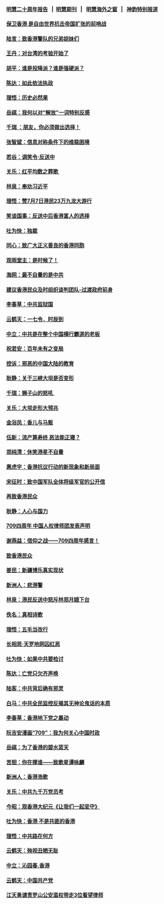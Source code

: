 #### [明慧二十周年报告](https://github.com/gfw-breaker/mh-reports/blob/master/README.md?t=07191241) &nbsp;&nbsp;|&nbsp;&nbsp;[明慧期刊](https://github.com/gfw-breaker/mh-qikan) &nbsp;&nbsp;|&nbsp;&nbsp; [明慧海外之窗](https://github.com/gfw-breaker/mh-news/blob/master/README.md?t=07191241) &nbsp;&nbsp;|&nbsp;&nbsp; [神韵特别报道](https://github.com/gfw-breaker/mh-news/blob/master/shenyun.md?t=07191241) 

#### [保卫香港 是自由世界抗击帝国扩张的前哨战](../pages/nsc993/n11393186.md?t=07191241) 

#### [陆言：致香港警队的兄弟姐妹们](../pages/nsc993/n11392281.md?t=07191241) 

#### [王丹：对台湾的考验开始了](../pages/nsc993/n11391258.md?t=07191241) 

#### [胡平：谁是投降派？谁是强硬派？](../pages/nsc993/n11391224.md?t=07191241) 

#### [陈达：如此依法执政](../pages/nsc993/n11388999.md?t=07191241) 

#### [理悟：历史必然果](../pages/nsc993/n11388741.md?t=07191241) 

#### [岳祺：我何以对“解放”一词特别反感](../pages/nsc993/n11385696.md?t=07191241) 

#### [千瑞 ：朋友，你必须做出选择！](../pages/nsc993/n11384949.md?t=07191241) 

#### [张智斌：信息对称条件下的维稳困境](../pages/nsc993/n11384812.md?t=07191241) 

#### [若谷：调笑令‧反送中](../pages/nsc993/n11383745.md?t=07191241) 

#### [关乐：红平均数之葬歌 ](../pages/nsc993/n11383498.md?t=07191241) 

#### [林泉：奉劝习近平](../pages/nsc993/n11383487.md?t=07191241) 

#### [理悟：赞7月7日港民23万九龙大游行](../pages/nsc993/n11383473.md?t=07191241) 

#### [笑谈国事：反送中后香港富人的选择](../pages/nsc993/n11382020.md?t=07191241) 

#### [吐为快：独裁](../pages/nsc993/n11382755.md?t=07191241) 

#### [同心：致广大正义善良的香港同胞](../pages/nsc993/n11382745.md?t=07191241) 

#### [观雨堂主：是时候了！](../pages/nsc993/n11382737.md?t=07191241) 

#### [海网：最不自量的是中共](../pages/nsc993/n11380440.md?t=07191241) 

#### [建议香港民众及时组织谈判团队-过渡政府前身](../pages/nsc993/n11379909.md?t=07191241) 

#### [李春草：中共监狱国](../pages/nsc993/n11378989.md?t=07191241) 

#### [云鹤天：一七令．时辰到](../pages/nsc993/n11379260.md?t=07191241) 

#### [中立：中共是在整个中国横行霸道的老板](../pages/nsc993/n11378382.md?t=07191241) 

#### [祝君安：百年未有之变局](../pages/nsc993/n11378376.md?t=07191241) 

#### [控诉：邪恶的中国大陆的教育](../pages/nsc993/n11378344.md?t=07191241) 

#### [耿静：关于三峡大坝是否变形](../pages/nsc993/n11375879.md?t=07191241) 

#### [千瑞：狮子山的怒吼 ](../pages/nsc993/n11375644.md?t=07191241) 

#### [关乐：大坝走形大预兆](../pages/nsc993/n11375629.md?t=07191241) 

#### [金浴凤：香儿与马贩](../pages/nsc993/n11375580.md?t=07191241) 

#### [伍新：流产算寿终  恶法能正寝？](../pages/nsc993/n11375581.md?t=07191241) 

#### [郑纯清：休笑港星不自量](../pages/nsc993/n11375555.md?t=07191241) 

#### [惠虎宇：香港抗议行动的新现象和新局面](../pages/nsc993/n11375501.md?t=07191241) 

#### [宋征时：致中国军队全体将级军官的公开信](../pages/nsc993/n11373354.md?t=07191241) 

#### [再致香港民众](../pages/nsc993/n11373870.md?t=07191241) 

#### [耿静：人心与国力](../pages/nsc993/n11373759.md?t=07191241) 

#### [709四周年 中国人权律师团发表声明](../pages/nsc993/n11373565.md?t=07191241) 

#### [谢燕益：信仰之战——709四周年感言！](../pages/nsc993/n11373388.md?t=07191241) 

#### [致香港民众](../pages/nsc993/n11373286.md?t=07191241) 

#### [姜民：新疆博乐真实现状](../pages/nsc993/n11371223.md?t=07191241) 

#### [新洲人：悲港警](../pages/nsc993/n11371174.md?t=07191241) 

#### [林泉：港民反送中怒斥林郑月娥下台](../pages/nsc993/n11370676.md?t=07191241) 

#### [佚名：真相诗歌](../pages/nsc993/n11370666.md?t=07191241) 

#### [理悟：五毛当改行](../pages/nsc993/n11369314.md?t=07191241) 

#### [长相思‧天罗地网囚红恶](../pages/nsc993/n11368444.md?t=07191241) 

#### [吐为快：如果中共要检讨](../pages/nsc993/n11368441.md?t=07191241) 

#### [陈达：亡党只欠齐声唤](../pages/nsc993/n11367838.md?t=07191241) 

#### [陆客：中共背后确有邪灵](../pages/nsc993/n11365263.md?t=07191241) 

#### [白马：中共全民监控反揭其无神论鬼话的本质](../pages/nsc993/n11365236.md?t=07191241) 

#### [李春草：香港地下党之暴动](../pages/nsc993/n11365210.md?t=07191241) 

#### [阮吉安漫画“709”：我为何关心中国时政](../pages/nsc993/n11362127.md?t=07191241) 

#### [岳祺：为了香港的碧水蓝天](../pages/nsc993/n11362627.md?t=07191241) 

#### [苦胆：你在撑谁——致歌星谭咏麟](../pages/nsc993/n11361348.md?t=07191241) 

#### [新洲人：香港浩歌](../pages/nsc993/n11361334.md?t=07191241) 

#### [关乐：中共九千万党员考](../pages/nsc993/n11361304.md?t=07191241) 

#### [今昭：观香港大纪元《让我们一起坚守》](../pages/nsc993/n11361244.md?t=07191241) 

#### [吐为快：香港  不是共匪的香港](../pages/nsc993/n11360918.md?t=07191241) 

#### [理悟：中共路在何方](../pages/nsc993/n11360509.md?t=07191241) 

#### [云鹤天：殃视丑陋无耻](../pages/nsc993/n11358872.md?t=07191241) 

#### [中立：沁园春.香港](../pages/nsc993/n11358843.md?t=07191241) 

#### [云鹤天：中国共产党](../pages/nsc993/n11356465.md?t=07191241) 

#### [江天勇谴责罗山公安滥权带走3位看望律师](../pages/nsc993/n11356042.md?t=07191241) 

